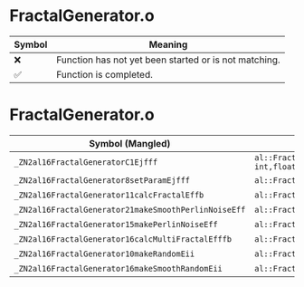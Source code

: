 # FractalGenerator.o
| Symbol | Meaning 
| ------------- | ------------- 
| :x: | Function has not yet been started or is not matching. 
| :white_check_mark: | Function is completed. 


# FractalGenerator.o
| Symbol (Mangled) | Symbol (Demangled) | Decompiled? |
| ------------- |  ------------- | ------------- |
| `_ZN2al16FractalGeneratorC1Ejfff` | `al::FractalGenerator::FractalGenerator(unsigned int,float,float,float)` | :white_check_mark: |
| `_ZN2al16FractalGenerator8setParamEjfff` | `al::FractalGenerator::setParam(unsigned int,float,float,float)` | :white_check_mark: |
| `_ZN2al16FractalGenerator11calcFractalEffb` | `al::FractalGenerator::calcFractal(float,float,bool)` | :white_check_mark: |
| `_ZN2al16FractalGenerator21makeSmoothPerlinNoiseEff` | `al::FractalGenerator::makeSmoothPerlinNoise(float,float)` | :white_check_mark: |
| `_ZN2al16FractalGenerator15makePerlinNoiseEff` | `al::FractalGenerator::makePerlinNoise(float,float)` | :white_check_mark: |
| `_ZN2al16FractalGenerator16calcMultiFractalEfffb` | `al::FractalGenerator::calcMultiFractal(float,float,float,bool)` | :white_check_mark: |
| `_ZN2al16FractalGenerator10makeRandomEii` | `al::FractalGenerator::makeRandom(int,int)` | :white_check_mark: |
| `_ZN2al16FractalGenerator16makeSmoothRandomEii` | `al::FractalGenerator::makeSmoothRandom(int,int)` | :white_check_mark: |

